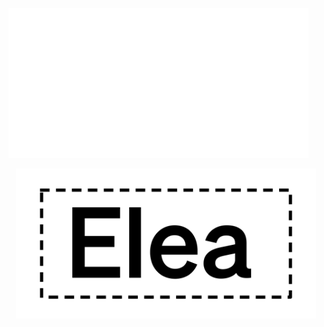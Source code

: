 

<img src="/media/EleaLogoLight.svg" width="480"
height="240"/>


<p align="center">
    <picture> 
        <source media="(prefers-color-scheme: dark)" srcset="/media/EleaLogoLight.svg"> 
        <source media="(prefers-color-scheme: light)" srcset="/media/EleaLogo.svg"> 
        <img alt="Elea Logo" width="480" height="240" align="center" src="/media/EleaLogo.svg"> 
    </picture> 
</p>

